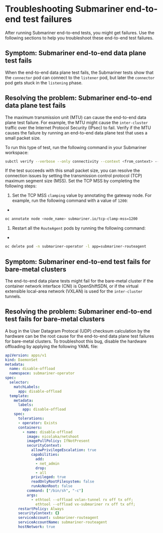 # Troubleshooting Submariner end-to-end test failures 

After running Submariner end-to-end tests, you might get failures. Use the following sections to help you troubleshoot these end-to-end test failures.  

## Symptom: Submariner end-to-end data plane test fails

When the end-to-end data plane test fails, the Submariner tests show that the `connector` pod can connect to the `listener` pod, but later the `connector` pod gets stuck in the `listening` phase. 

## Resolving the problem: Submariner end-to-end data plane test fails

The maximum transmission unit (MTU) can cause the end-to-end data plane test failure. For example, the MTU might cause the `inter-cluster` traffic over the Internet Protocol Security (IPsec) to fail. Verify if the MTU causes the failure by running an end-to-end data plane test that uses a small packet size. 

To run this type of test, run the following command in your Submariner workspace:

```bash
subctl verify --verbose --only connectivity --context <from_context> --tocontext <to_context> --image-override submariner-nettest=quay.io/submariner/nettest:devel --packet-size 200
```

If the test succeeds with this small packet size, you can resolve the connection issues by setting the transmission control protocol (TCP) maximum segment size (MSS). Set the TCP MSS by completing the following steps: 

1. Set the TCP MSS `clamping` value by annotating the gateway node. For example, run the following command with a value of `1200`: 

+
```bash
oc annotate node <node_name> submariner.io/tcp-clamp-mss=1200
```

1. Restart all the `RouteAgent` pods by running the following command: 

+
```bash
oc delete pod -n submariner-operator -l app=submariner-routeagent 
```

## Symptom: Submariner end-to-end test fails for bare-metal clusters 

The end-to-end data plane tests might fail for the bare-metal cluster if the container network interface (CNI) is OpenShiftSDN, or if the virtual extensible local-area network (VXLAN) is used for the `inter-cluster` tunnels.

## Resolving the problem: Submariner end-to-end test fails for bare-metal clusters 

A bug in the User Datagram Protocal (UDP) checksum calculation by the hardware can be the root cause for the end-to-end data plane test failures for bare-metal clusters. To troubleshoot this bug, disable the hardware offloading by applying the following YAML file:  

```yaml
apiVersion: apps/v1
kind: DaemonSet
metadata: 
  name: disable-offload
  namespace: submariner-operator
spec: 
  selector: 
    matchLabels: 
      app: disable-offload
  template: 
    metadata: 
      labels: 
        app: disable-offload
    spec: 
      tolerations: 
      - operator: Exists  
      containers: 
        - name: disable-offload
          image: nicolaka/netshoot
          imagePullPolicy: IfNotPresent
          securityContext: 
            allowPrivilegeEscalation: true
            capabilities: 
              add: 
              - net_admin
              drop: 
              - all
            privileged: true
            readOnlyRootFilesystem: false
            runAsNonRoot: false
          command: ["/bin/sh", "-c"]
          args: 
            - ethtool --offload vxlan-tunnel rx off tx off;
              ethtool --offload vx-submariner rx off tx off;
      restartPolicy: Always
      securityContext: {}
      serviceAccount: submariner-routeagent
      serviceAccountName: submariner-routeagent
      hostNetwork: true 
```
